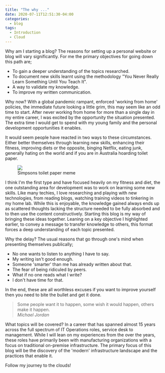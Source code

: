 ```yaml
---
title: "The why ..."
date: 2020-07-11T12:51:30-04:00
categories:
  - blog
tags:
  - Introduction
  - Cloud
---
```

Why am I starting a blog? The reasons for setting up a personal website or blog will vary significantly. For me the primary objectives for going down this path are;
- To gain a deeper understanding of the topics researched.
- To document new skills learnt using the methodology "You Never Really Learn Something Until You Teach It". 
- A way to validate my knowledge.
- To improve my written communication.

Why now? With a global pandemic rampant, enforced 'working from home' policies, the immediate future looking a little grim, this may seem like an odd time to start. After never working from home for more than a single day in my entire career, I was excited by the opportunity the situation presented. The extra time I would get to spend with my young family and the personal development opportunities it enables. 

It would seem people have reacted in two ways to these circumstances.  Either better themselves through learning new skills, enhancing their fitness, improving diets or the opposite, binging Netflix, eating junk, generally hating on the world and if you are in Australia hoarding toilet paper.

<figure class="full">
    <a href="https://www.pedestrian.tv/content/uploads/2020/03/04/toilet-paper-crisis-memes-social-1.png"><img src="https://www.pedestrian.tv/content/uploads/2020/03/04/toilet-paper-crisis-memes-social-1.png"></a>
    <figcaption>Simpsons toilet paper meme</figcaption>
</figure> 

I think I'm the first type and have focused heavily on my fitness and diet, the one outstanding area for development was to work on learning some new skills. Like many techies, I love researching and playing with new technologies, from reading blogs, watching training videos to tinkering in my home lab. While this is enjoyable, the knowledge gained always ends up as scattered thoughts lacking the structure needed to be fully absorbed and to then use the content constructively. Starting this blog is my way of bringing these ideas together. Leaning on a key objective I highlighted earlier, to convey a message to transfer knowledge to others, this format forces a deep understanding of each topic presented.

Why the delay? The usual reasons that go through one's mind when presenting themselves publically; 
- No one wants to listen to anything I have to say.
- My writing isn't good enough.
- Someone 'smarter' than me has already written about that.
- The fear of being ridiculed by peers.
- What if no one reads what I write?
- I don't have time for that.

In the end, these are all worthless excuses if you want to improve yourself then you need to bite the bullet and get it done.

> Some people want it to happen, some wish it would happen, others make it happen.  
> <cite>Michael Jordan</cite>

What topics will be covered? In a career that has spanned almost 15 years across the full spectrum of IT Operations roles, service desk to management. While I will lean on my experiences from the over the years, these roles have primarily been with manufacturing organizations with a focus on traditional on-premise infrastructure. The primary focus of this blog will be the discovery of the 'modern' infrastructure landscape and the practices that enable it. 

Follow my journey to the clouds!